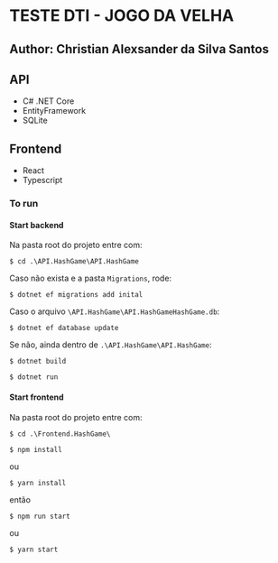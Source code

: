 # TESTE DTI - JOGO DA VELHA

## Author: Christian Alexsander da Silva Santos

## API

- C# .NET Core
- EntityFramework
- SQLite

## Frontend

- React
- Typescript

### To run

#### Start backend

Na pasta root do projeto entre com:

    $ cd .\API.HashGame\API.HashGame

Caso não exista e a pasta `Migrations`, rode:

    $ dotnet ef migrations add inital

Caso o arquivo `\API.HashGame\API.HashGameHashGame.db`:

    $ dotnet ef database update

Se não, ainda dentro de `.\API.HashGame\API.HashGame`:

    $ dotnet build

    $ dotnet run

#### Start frontend

Na pasta root do projeto entre com:

    $ cd .\Frontend.HashGame\

    $ npm install

ou

    $ yarn install

então

    $ npm run start

ou

    $ yarn start
